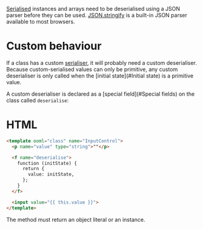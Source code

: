 [Serialised](#Serialisation) instances and arrays need to be deserialised using a JSON parser before they can be used. [JSON.stringify](https://developer.mozilla.org/docs/Web/JavaScript/Reference/Global_Objects/JSON/stringify) is a built-in JSON parser available to most browsers.

# Custom behaviour

If a class has a custom [serialiser](#Serialisation), it will probably need a custom deserialiser. Because custom-serialised values can only be primitive, any custom deserialiser is only called when the [initial state](#Initial state) is a primitive value.

A custom deserialiser is declared as a [special field](#Special fields) on the class called `deserialise`:

<!-- start tabbed sections -->

# HTML

```html
<template ooml="class" name="InputControl">
  <p name="value" type="string">""</p>

  <f name="deserialise">
    function (initState) {
      return {
        value: initState,
      };
    }
  </f>

  <input value="{{ this.value }}">
</template>
```

<!-- end tabbed sections -->

The method must return an object literal or an instance.
